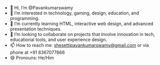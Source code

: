 - 👋 Hi, I’m @Pavankumarswamy
- 👀 I’m interested in technology, gaming, design, education, and programming.
- 🌱 I’m currently learning HTML, interactive web design, and advanced presentation techniques.
- 💞️ I’m looking to collaborate on projects that involve innovation in tech, educational tools, and user experience design.
- 📫 How to reach me: shesettipavankumarswamy@gmail.com or via phone at +91 8367077666
- 😄 Pronouns: He/Him
 
